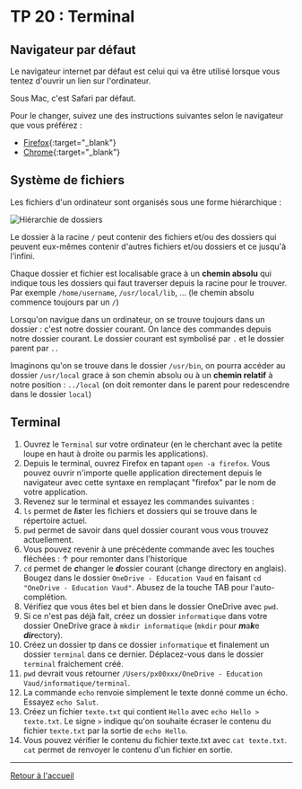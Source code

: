 # TP 20 : Terminal

## Navigateur par défaut

Le navigateur internet par défaut est celui qui va être utilisé lorsque vous tentez d'ouvrir un lien sur l'ordinateur. 

Sous Mac, c'est Safari par défaut. 

Pour le changer, suivez une des instructions suivantes selon le navigateur que vous préférez : 

- [Firefox](https://support.mozilla.org/fr/kb/faire-firefox-navigateur-par-defaut){:target="_blank"}
- [Chrome](https://support.google.com/chrome/answer/95417){:target="_blank"}

## Système de fichiers

Les fichiers d'un ordinateur sont organisés sous une forme hiérarchique :

![Hiérarchie de dossiers](https://kroki.io/plantuml/svg/eNo9jsENwCAIRe9O4ZlLV3AVak1KImiU7l_BtKcH_BcgTcWhTHIx9gDxCADxJDEUzQsQSUitvxsXHzyzDEFvYqXTwOKKcg8uDBf3ok9abBmrVX-0s1TW_f3DC3D6J-s=)
<!--
@startmindmap
* /
** bin
** etc
*** init
** home
*** username
** lib
** mnt
** tmp
** usr
*** bin
*** lib
*** local
**** bin
**** lib
@endmindmap
-->

Le dossier à la racine `/` peut contenir des fichiers et/ou des dossiers qui peuvent eux-mêmes contenir d'autres fichiers et/ou dossiers et ce jusqu'à l'infini. 

Chaque dossier et fichier est localisable grace à un **chemin absolu** qui indique tous les dossiers qui faut traverser depuis la racine pour le trouver. Par exemple `/home/username`, `/usr/local/lib`, ... (le chemin absolu commence toujours par un `/`)

Lorsqu'on navigue dans un ordinateur, on se trouve toujours dans un dossier : c'est notre dossier courant. On lance des commandes depuis notre dossier courant. Le dossier courant est symbolisé par `.` et le dossier parent par `..`

Imaginons qu'on se trouve dans le dossier `/usr/bin`, on pourra accéder au dossier `/usr/local` grace à son chemin absolu ou à un **chemin relatif** à notre position : `../local` (on doit remonter dans le parent pour redescendre dans le dossier `local`)

## Terminal

1. Ouvrez le `Terminal` sur votre ordinateur (en le cherchant avec la petite loupe en haut à droite ou parmis les applications). 
2. Depuis le terminal, ouvrez Firefox en tapant `open -a firefox`. Vous pouvez ouvrir n'importe quelle application directement depuis le navigateur avec cette syntaxe en remplaçant "firefox" par le nom de votre application. 
3. Revenez sur le terminal et essayez les commandes suivantes : 
4. `ls` permet de ***l***i***s***ter les fichiers et dossiers qui se trouve dans le répertoire actuel. 
5. `pwd` permet de savoir dans quel dossier courant vous vous trouvez actuellement. 
6. Vous pouvez revenir à une précédente commande avec les touches fléchées : ↑ pour remonter dans l'historique
7. `cd` permet de ***c***hanger le ***d***ossier courant (change directory en anglais). Bougez dans le dossier `OneDrive - Education Vaud` en faisant `cd "OneDrive - Education Vaud"`. Abusez de la touche TAB pour l'auto-complétion. 
8. Vérifiez que vous êtes bel et bien dans le dossier OneDrive avec `pwd`. 
9. Si ce n'est pas déjà fait, créez un dossier `informatique` dans votre dossier OneDrive grace à `mkdir informatique` (`mkdir` pour ***m***a***k***e ***dir***ectory). 
10. Créez un dossier tp dans ce dossier `informatique` et finalement un dossier `terminal` dans ce dernier. Déplacez-vous dans le dossier `terminal` fraichement créé. 
11. `pwd` devrait vous retourner `/Users/px00xxx/OneDrive - Education Vaud/informatique/terminal`. 
12. La commande `echo` renvoie simplement le texte donné comme un écho. Essayez `echo Salut`. 
13. Créez un fichier `texte.txt` qui contient `Hello` avec `echo Hello > texte.txt`. Le signe `>` indique qu'on souhaite écraser le contenu du fichier `texte.txt` par la sortie de `echo Hello`. 
14. Vous pouvez vérifier le contenu du fichier texte.txt avec `cat texte.txt`. `cat` permet de renvoyer le contenu d'un fichier en sortie. 

---

[Retour à l'accueil](../README.md)
